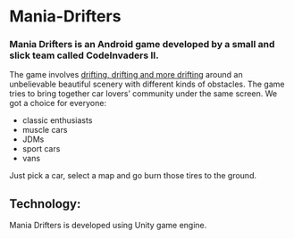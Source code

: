 # Mania-Drifters

### Mania Drifters is an Android game developed by a small and slick team called CodeInvaders II. 

The game involves [drifting, drifting and more drifting](https://www.youtube.com/watch?v=D9-voINFkCg) around an unbelievable beautiful scenery with different kinds of obstacles. The game tries to bring together car lovers’ community under the same screen. We got a choice for everyone:
  - classic enthusiasts
  - muscle cars 
  - JDMs 
  - sport cars
  - vans

Just pick a car, select a map and go burn those tires to the ground.

## Technology:

Mania Drifters is developed using Unity game engine.
